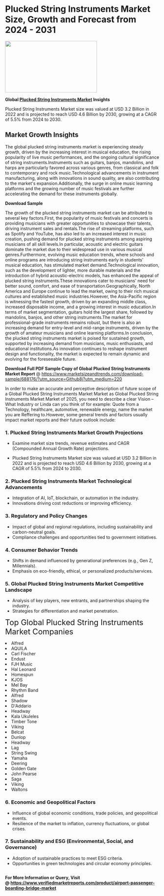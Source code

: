 <H1>Plucked String Instruments Market Size, Growth and Forecast from 2024 - 2031</H1><img class="aligncenter size-medium wp-image-584254" src="https://thirdeyenews.in/wp-content/uploads/2024/09/Global-Market-Research-300x168.jpeg" alt="" width="300" height="168" /><p><strong>Global&nbsp;<a href="https://www.marketsizeandtrends.com/download-sample/688176/?utm_source=Github8j?utm_medium=220">Plucked String Instruments Market</a> Insights</strong></p><p>Plucked String Instruments Market size was valued at USD 3.2 Billion in 2022 and is projected to reach USD 4.6 Billion by 2030, growing at a CAGR of 5.5% from 2024 to 2030.</p><p><h2>Market Growth Insights</h2> <p>The global plucked string instruments market is experiencing steady growth, driven by the increasing interest in musical education, the rising popularity of live music performances, and the ongoing cultural significance of string instruments.Instruments such as guitars, banjos, mandolins, and harps are particularly favored across various genres, from classical and folk to contemporary and rock music.Technological advancements in instrument manufacturing, along with innovations in sound quality, are also contributing to the market's expansion.Additionally, the surge in online music learning platforms and the growing number of music festivals are further accelerating the demand for these instruments globally.</p> <p><strong>Download Sample</strong></p> <p>The growth of the plucked string instruments market can be attributed to several key factors.First, the popularity of music festivals and concerts is providing musicians with greater opportunities to showcase their talents, driving instrument sales and rentals.The rise of streaming platforms, such as Spotify and YouTube, has also led to an increased interest in music creation, pushing demand for plucked string instruments among aspiring musicians of all skill levels.In particular, acoustic and electric guitars dominate the market due to their widespread use in various musical genres.Furthermore, evolving music education trends, where schools and online programs are introducing string instruments early in students’ musical education, has stimulated market demand.Technological innovation, such as the development of lighter, more durable materials and the introduction of hybrid acoustic-electric models, has enhanced the appeal of plucked string instruments.These innovations cater to musicians' need for better sound, comfort, and ease of transportation.Geographically, North America and Europe continue to lead the market, owing to their rich musical cultures and established music industries.However, the Asia-Pacific region is witnessing the fastest growth, driven by an expanding middle class, increased disposable income, and a growing interest in music education.In terms of market segmentation, guitars hold the largest share, followed by mandolins, banjos, and other string instruments.The market for professional-grade instruments remains robust, but there is also an increasing demand for entry-level and mid-range instruments, driven by the growth of amateur musicians and online learning platforms.In conclusion, the plucked string instruments market is poised for sustained growth, supported by increasing demand from musicians, music enthusiasts, and educational institutions.As innovation continues to reshape instrument design and functionality, the market is expected to remain dynamic and evolving for the foreseeable future.</p> <p><span class=""><strong>Download Full PDF Sample Copy of Global Plucked String Instruments Market Report</strong> @ <a href="https://www.marketsizeandtrends.com/download-sample/688176/?utm_source=Github8j?utm_medium=220" target="_blank">https://www.marketsizeandtrends.com/download-sample/688176/?utm_source=Github8j?utm_medium=220</a></span></p><p>In order to make an accurate and perceptive description of future scope of a Global&nbsp;Plucked String Instruments Market Market as Global&nbsp;Plucked String Instruments Market Market of 2025, you need to describe a clear Vision &ndash; What Industry or Linda can you think of for example: Quote from a Technology, healthcare, automotive, renewable energy, name the market you are Reffering to.However, some general trends and factors usually impact market reports and their future outlook include:</p><h3>1.&nbsp;<strong>Plucked String Instruments Market Growth Projections</strong></h3><ul><li>Examine market size trends, revenue estimates and CAGR (Compounded Annual Growth Rate) projections.</li><li><p>Plucked String Instruments Market size was valued at USD 3.2 Billion in 2022 and is projected to reach USD 4.6 Billion by 2030, growing at a CAGR of 5.5% from 2024 to 2030.</p></li></ul><h3>2.&nbsp;<strong>Plucked String Instruments Market Technological Advancements</strong></h3><ul><li>Integration of AI, IoT, blockchain, or automation in the industry.</li><li>Innovations driving cost reductions or improving efficiency.</li></ul><h3>3.&nbsp;<strong>Regulatory and Policy Changes</strong></h3><ul><li>Impact of global and regional regulations, including sustainability and carbon-neutral goals.</li><li>Compliance challenges and opportunities tied to government initiatives.</li></ul><h3>4.&nbsp;<strong>Consumer Behavior Trends</strong></h3><ul><li>Shifts in demand influenced by generational preferences (e.g., Gen Z, Millennials).</li><li>Emphasis on eco-friendly, ethical, or personalized products/services.</li></ul><h3>5.&nbsp;<strong>Global Plucked String Instruments Market Competitive Landscape</strong></h3><ul><li>Analysis of key players, new entrants, and partnerships shaping the industry.</li><li>Strategies for differentiation and market penetration.</li></ul><p data-pm-slice="1 1 []"><span style="color: inherit; font-family: inherit; font-size: 25px;">Top Global Plucked String Instruments Market Companies</span></p><div class="" data-test-id=""><p><li>Alfred</li><li> AQUILA</li><li> Carl Fischer</li><li> Endust</li><li> FJH Music</li><li> Hal Leonard</li><li> Homespun</li><li> KJOS</li><li> Mel Bay</li><li> Rhythm Band</li><li> Alfred</li><li> Shadow</li><li> D'Addario</li><li> Headway</li><li> Kala Ukuleles</li><li> Timber Tone</li><li> Viking</li><li> Belcat</li><li> Dunlop</li><li> Headway</li><li> Lag</li><li> String Swing</li><li> Yamaha</li><li> Deering</li><li> Golden Gate</li><li> John Pearse</li><li> Saga</li><li> Viking</li><li> Waltons</li></p></div><h3>6.&nbsp;<strong>Economic and Geopolitical Factors</strong></h3><ul><li>Influence of global economic conditions, trade policies, and geopolitical events.</li><li>Resilience of the market to inflation, currency fluctuations, or global crises.</li></ul><h3>7.&nbsp;<strong>Sustainability and ESG (Environmental, Social, and Governance)</strong></h3><ul><li>Adoption of sustainable practices to meet ESG criteria.</li><li>Opportunities in green technologies and circular economy principles.</li></ul><h2><strong style="font-size: 14px;">For More Information or Query, Visit @&nbsp;</strong><a style="background-color: #ffffff; font-size: 14px;" href="https://www.marketsizeandtrends.com/report/plucked-string-instruments-market/" target="_blank">https://www.verifiedmarketreports.com/product/airport-passenger-boarding-bridge-market</a></h2>